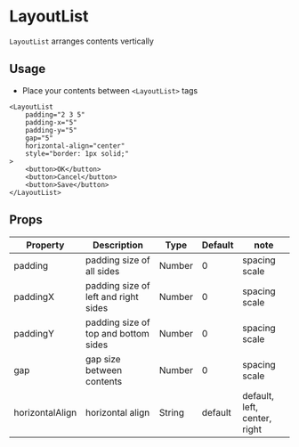 # LayoutList

`LayoutList` arranges contents vertically

<Doc-LayoutListDoc />

## Usage

- Place your contents between `<LayoutList>` tags

```vue
<LayoutList
    padding="2 3 5"
	padding-x="5"
	padding-y="5"
	gap="5"
	horizontal-align="center"
	style="border: 1px solid;"
>
	<button>OK</button>
	<button>Cancel</button>
	<button>Save</button>
</LayoutList>
```

## Props
| Property | Description | Type | Default | note |
| --- | --- | --- | --- | --- |
| padding | padding size of all sides | Number | 0 | spacing scale |
| paddingX | padding size of left and right sides | Number | 0 | spacing scale |
| paddingY | padding size of top and bottom sides | Number | 0 | spacing scale |
| gap | gap size between contents | Number | 0 | spacing scale |
| horizontalAlign | horizontal align | String | default | default, left, center, right |

